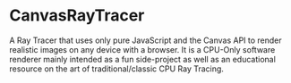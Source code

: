 # CanvasRayTracer
A Ray Tracer that uses only pure JavaScript and the Canvas API to render realistic images on any device with a browser.  It is a CPU-Only software renderer mainly intended as a fun side-project as well as an educational resource on the art of traditional/classic CPU Ray Tracing.
